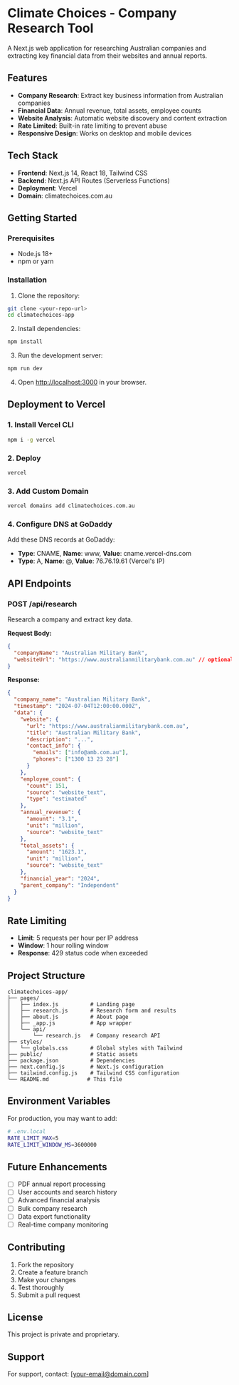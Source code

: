 # Climate Choices - Company Research Tool

A Next.js web application for researching Australian companies and extracting key financial data from their websites and annual reports.

## Features

- **Company Research**: Extract key business information from Australian companies
- **Financial Data**: Annual revenue, total assets, employee counts
- **Website Analysis**: Automatic website discovery and content extraction
- **Rate Limited**: Built-in rate limiting to prevent abuse
- **Responsive Design**: Works on desktop and mobile devices

## Tech Stack

- **Frontend**: Next.js 14, React 18, Tailwind CSS
- **Backend**: Next.js API Routes (Serverless Functions)
- **Deployment**: Vercel
- **Domain**: climatechoices.com.au

## Getting Started

### Prerequisites

- Node.js 18+ 
- npm or yarn

### Installation

1. Clone the repository:
```bash
git clone <your-repo-url>
cd climatechoices-app
```

2. Install dependencies:
```bash
npm install
```

3. Run the development server:
```bash
npm run dev
```

4. Open [http://localhost:3000](http://localhost:3000) in your browser.

## Deployment to Vercel

### 1. Install Vercel CLI
```bash
npm i -g vercel
```

### 2. Deploy
```bash
vercel
```

### 3. Add Custom Domain
```bash
vercel domains add climatechoices.com.au
```

### 4. Configure DNS at GoDaddy
Add these DNS records at GoDaddy:
- **Type**: CNAME, **Name**: www, **Value**: cname.vercel-dns.com
- **Type**: A, **Name**: @, **Value**: 76.76.19.61 (Vercel's IP)

## API Endpoints

### POST /api/research
Research a company and extract key data.

**Request Body:**
```json
{
  "companyName": "Australian Military Bank",
  "websiteUrl": "https://www.australianmilitarybank.com.au" // optional
}
```

**Response:**
```json
{
  "company_name": "Australian Military Bank",
  "timestamp": "2024-07-04T12:00:00.000Z",
  "data": {
    "website": {
      "url": "https://www.australianmilitarybank.com.au",
      "title": "Australian Military Bank",
      "description": "...",
      "contact_info": {
        "emails": ["info@amb.com.au"],
        "phones": ["1300 13 23 28"]
      }
    },
    "employee_count": {
      "count": 151,
      "source": "website_text",
      "type": "estimated"
    },
    "annual_revenue": {
      "amount": "3.1",
      "unit": "million",
      "source": "website_text"
    },
    "total_assets": {
      "amount": "1623.1",
      "unit": "million",
      "source": "website_text"
    },
    "financial_year": "2024",
    "parent_company": "Independent"
  }
}
```

## Rate Limiting

- **Limit**: 5 requests per hour per IP address
- **Window**: 1 hour rolling window
- **Response**: 429 status code when exceeded

## Project Structure

```
climatechoices-app/
├── pages/
│   ├── index.js          # Landing page
│   ├── research.js       # Research form and results
│   ├── about.js          # About page
│   ├── _app.js           # App wrapper
│   └── api/
│       └── research.js   # Company research API
├── styles/
│   └── globals.css       # Global styles with Tailwind
├── public/               # Static assets
├── package.json          # Dependencies
├── next.config.js        # Next.js configuration
├── tailwind.config.js    # Tailwind CSS configuration
└── README.md            # This file
```

## Environment Variables

For production, you may want to add:

```bash
# .env.local
RATE_LIMIT_MAX=5
RATE_LIMIT_WINDOW_MS=3600000
```

## Future Enhancements

- [ ] PDF annual report processing
- [ ] User accounts and search history
- [ ] Advanced financial analysis
- [ ] Bulk company research
- [ ] Data export functionality
- [ ] Real-time company monitoring

## Contributing

1. Fork the repository
2. Create a feature branch
3. Make your changes
4. Test thoroughly
5. Submit a pull request

## License

This project is private and proprietary.

## Support

For support, contact: [your-email@domain.com]
